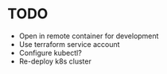 # TODO

* Open in remote container for development
* Use terraform service account
* Configure kubectl?
* Re-deploy k8s cluster